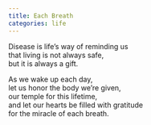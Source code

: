 ```yaml
---
title: Each Breath
categories: life
---
```

Disease is life’s way of reminding us   
that living is not always safe,  
but it is always a gift.

As we wake up each day,  
let us honor the body we’re given,  
our temple for this lifetime,  
and let our hearts be filled with gratitude  
for the miracle of each breath. 
